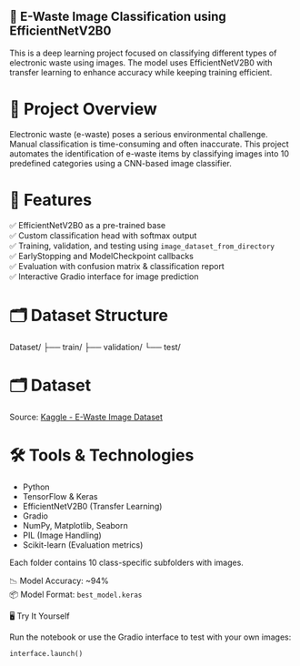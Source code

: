 ## 🔌 E-Waste Image Classification using EfficientNetV2B0

This is a deep learning project focused on classifying different types of electronic waste using images. The model uses EfficientNetV2B0 with transfer learning to enhance accuracy while keeping training efficient.

# 📌 Project Overview

Electronic waste (e-waste) poses a serious environmental challenge. Manual classification is time-consuming and often inaccurate. This project automates the identification of e-waste items by classifying images into 10 predefined categories using a CNN-based image classifier.

# 🧠 Features

✅ EfficientNetV2B0 as a pre-trained base  
✅ Custom classification head with softmax output  
✅ Training, validation, and testing using `image_dataset_from_directory`  
✅ EarlyStopping and ModelCheckpoint callbacks  
✅ Evaluation with confusion matrix & classification report  
✅ Interactive Gradio interface for image prediction

# 🗂 Dataset Structure
Dataset/
├── train/
├── validation/
└── test/

# 🗂 Dataset
Source: [Kaggle - E-Waste Image Dataset](https://www.kaggle.com/datasets/akshat103/e-waste-image-dataset)

# 🛠️ Tools & Technologies

- Python
- TensorFlow & Keras
- EfficientNetV2B0 (Transfer Learning)
- Gradio
- NumPy, Matplotlib, Seaborn
- PIL (Image Handling)
- Scikit-learn (Evaluation metrics)

Each folder contains 10 class-specific subfolders with images.

📉 Model Accuracy: ~94%  
📦 Model Format: `best_model.keras`

🖥 Try It Yourself

Run the notebook or use the Gradio interface to test with your own images:
```python
interface.launch()
